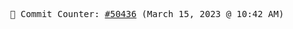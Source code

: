 <p align="center">
    <samp>
        📮 Commit Counter: <a href="https://github.com/Javascript-void0/Javascript-void0/commits/main">#50436</a> (March 15, 2023 @ 10:42 AM)
    </samp>
</p>